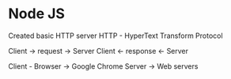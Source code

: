 # Node JS

Created basic HTTP server
HTTP - HyperText Transform Protocol

Client -> request -> Server
Client <- response <- Server

Client - Browser -> Google Chrome
Server -> Web servers
